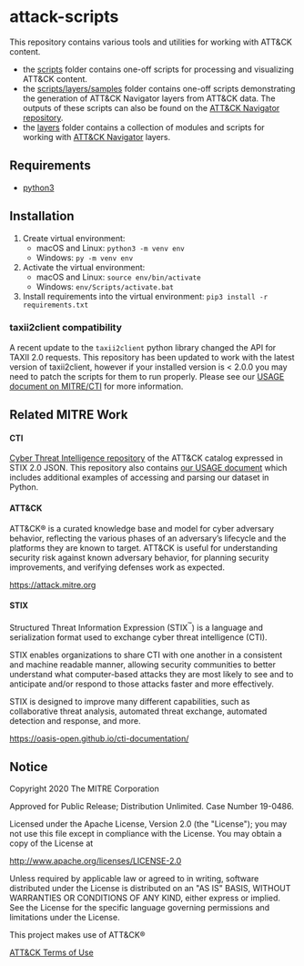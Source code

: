 # attack-scripts

This repository contains various tools and utilities for working with ATT&CK content.
- the [scripts](scripts) folder contains one-off scripts for processing and visualizing ATT&CK content.
- the [scripts/layers/samples](scripts/layers/samples) folder contains one-off scripts demonstrating the generation of ATT&CK Navigator layers from ATT&CK data. The outputs of these scripts can also be found on the [ATT&CK Navigator repository](https://github.com/mitre-attack/attack-navigator/tree/master/layers/data/samples).
- the [layers](layers) folder contains a collection of modules and scripts for working with [ATT&CK Navigator](https://github.com/mitre-attack/attack-navigator) layers.

## Requirements
- [python3](https://www.python.org/)

## Installation
1. Create virtual environment:
    - macOS and Linux: `python3 -m venv env`
    - Windows: `py -m venv env`
2. Activate the virtual environment:
    - macOS and Linux: `source env/bin/activate`
    - Windows: `env/Scripts/activate.bat`
3. Install requirements into the virtual environment: `pip3 install -r requirements.txt`

### taxii2client compatibility
A recent update to the `taxii2client` python library changed the API for TAXII 2.0 requests. This repository has been updated to work with the latest version of taxii2client, however if your installed version is < 2.0.0 you may need to patch the scripts for them to run properly. Please see our [USAGE document on MITRE/CTI](https://github.com/mitre/cti/blob/master/USAGE.md#taxii2client) for more information.

## Related MITRE Work
#### CTI
[Cyber Threat Intelligence repository](https://github.com/mitre/cti) of the ATT&CK catalog expressed in STIX 2.0 JSON. This repository also contains [our USAGE document](https://github.com/mitre/cti/blob/master/USAGE.md) which includes additional examples of accessing and parsing our dataset in Python.

#### ATT&CK
ATT&CK® is a curated knowledge base and model for cyber adversary behavior, reflecting the various phases of an adversary’s lifecycle and the platforms they are known to target. ATT&CK is useful for understanding security risk against known adversary behavior, for planning security improvements, and verifying defenses work as expected.

https://attack.mitre.org

#### STIX
Structured Threat Information Expression (STIX<sup>™</sup>) is a language and serialization format used to exchange cyber threat intelligence (CTI).

STIX enables organizations to share CTI with one another in a consistent and machine readable manner, allowing security communities to better understand what computer-based attacks they are most likely to see and to anticipate and/or respond to those attacks faster and more effectively.

STIX is designed to improve many different capabilities, such as collaborative threat analysis, automated threat exchange, automated detection and response, and more.

https://oasis-open.github.io/cti-documentation/

## Notice

Copyright 2020 The MITRE Corporation

Approved for Public Release; Distribution Unlimited. Case Number 19-0486.

Licensed under the Apache License, Version 2.0 (the "License");
you may not use this file except in compliance with the License.
You may obtain a copy of the License at

   http://www.apache.org/licenses/LICENSE-2.0

Unless required by applicable law or agreed to in writing, software
distributed under the License is distributed on an "AS IS" BASIS,
WITHOUT WARRANTIES OR CONDITIONS OF ANY KIND, either express or implied.
See the License for the specific language governing permissions and
limitations under the License.

This project makes use of ATT&CK®

[ATT&CK Terms of Use](https://attack.mitre.org/resources/terms-of-use/)
